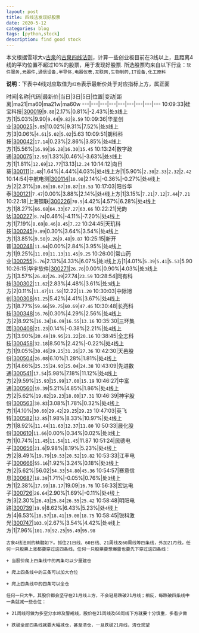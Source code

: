```yaml
---
layout: post
title: 四线法发现好股票
date: 2020-5-12
categories: blog
tags: [python,stock]
description: find good stock
---
```



本文根据雪球大v[古泉](https://xueqiu.com/u/7148646888)的[古泉四线法则](https://xueqiu.com/7148646888/130498192)，计算一些创业板目前在3线以上，且距离4线的平均位置不超过10%的股票，用于发现好股票.
所选股票均来自以下行业：`软件服务,元器件,通信设备,半导体,电器仪表,互联网,生物制药,IT设备,化工原料`

**说明**：下表中4线对应取值为`红色`表示最新价处于对应指标上方，属正面


时间|名称|代码|最新价|当日|3日|5日|位置|变动|距离|ma21|ma60|ma21w|ma60w
---|---|---|---|---|---|---|---|---
10:09:33|硅宝科技|[300019](https://xueqiu.com/S/SZ300019)|`9.88`|2.17%|0.81%|-2.43%|处`3`线上方|1|5.03%|9.90|`9.44`|`9.82`|`8.59`
10:09:36|华星创业|[300025](https://xueqiu.com/S/SZ300025)|`5.05`|10.02%|9.31%|7.52%|处`3`线上方|3|0.06%|`4.61`|`5.02`|`5.02`|5.63
10:09:51|朗科科技|[300042](https://xueqiu.com/S/SZ300042)|`17.14`|0.23%|2.86%|3.85%|处`4`线上方|1|5.56%|`16.99`|`16.28`|`16.30`|`15.45`
10:13:24|数字政通|[300075](https://xueqiu.com/S/SZ300075)|`12.93`|1.33%|0.46%|-3.63%|处`3`线上方|1|1.81%|`12.69`|`12.77`|13.13|`12.24`
10:14:12|向日葵|[300111](https://xueqiu.com/S/SZ300111)|`2.48`|1.64%|4.44%|4.03%|处`4`线上方|1|5.90%|`2.30`|`2.33`|`2.32`|`2.42`
10:14:54|中航电测|[300114](https://xueqiu.com/S/SZ300114)|`10.98`|2.14%|-0.36%|-0.27%|处`4`线上方|2|2.31%|`10.86`|`10.67`|`10.87`|`10.53`
10:17:03|阳谷华泰|[300121](https://xueqiu.com/S/SZ300121)|`7.47`|0.00%|3.88%|2.14%|处`4`线上方|1|3.15%|`7.21`|`7.12`|`7.44`|`7.21`
10:22:18|上海钢联|[300226](https://xueqiu.com/S/SZ300226)|`70.9`|4.42%|4.57%|6.28%|处`4`线上方|1|8.27%|`66.68`|`64.33`|`67.27`|`63.66`
10:22:21|光韵达|[300227](https://xueqiu.com/S/SZ300227)|`8.74`|0.46%|-4.11%|-7.20%|处`4`线上方|1|7.19%|`8.69`|`8.46`|`8.45`|`7.22`
10:24:45|天玑科技|[300245](https://xueqiu.com/S/SZ300245)|`9.89`|0.30%|3.64%|3.54%|处`4`线上方|1|3.85%|`9.50`|`9.26`|`9.48`|`9.87`
10:25:15|新开普|[300248](https://xueqiu.com/S/SZ300248)|`11.64`|0.00%|2.84%|3.95%|处`4`线上方|1|9.25%|`11.09`|`11.13`|`11.45`|`9.25`
10:26:00|常山药业|[300255](https://xueqiu.com/S/SZ300255)|`5.76`|2.13%|4.33%|6.07%|处`3`线上方|1|4.01%|`5.39`|`5.41`|`5.53`|5.90
10:26:15|华宇软件|[300271](https://xueqiu.com/S/SZ300271)|`26.76`|0.00%|0.90%|4.03%|处`3`线上方|1|3.57%|`26.02`|`26.39`|27.74|`23.59`
10:28:54|同有科技|[300302](https://xueqiu.com/S/SZ300302)|`11.62`|2.83%|4.48%|3.61%|处`3`线上方|2|0.11%|`11.47`|`11.58`|12.22|`11.20`
10:30:03|中际旭创|[300308](https://xueqiu.com/S/SZ300308)|`61.25`|5.42%|4.41%|3.67%|处`4`线上方|1|8.77%|`59.66`|`59.75`|`60.69`|`47.46`
10:30:48|长亮科技|[300348](https://xueqiu.com/S/SZ300348)|`16.76`|0.30%|4.29%|2.56%|处`4`线上方|2|8.92%|`16.34`|`16.09`|`16.55`|`13.16`
10:35:30|三环集团|[300408](https://xueqiu.com/S/SZ300408)|`21.23`|0.14%|-0.38%|2.21%|处`4`线上方|1|3.90%|`20.49`|`19.95`|`21.22`|`20.16`
10:38:45|全志科技|[300458](https://xueqiu.com/S/SZ300458)|`32.18`|8.50%|2.42%|-0.22%|处`4`线上方|1|9.05%|`30.46`|`29.25`|`31.26`|`27.36`
10:42:30|天邑股份|[300504](https://xueqiu.com/S/SZ300504)|`26.08`|6.10%|1.28%|1.81%|处`4`线上方|1|4.66%|`25.35`|`24.93`|`25.04`|`24.38`
10:43:09|先进数通|[300541](https://xueqiu.com/S/SZ300541)|`17.54`|5.98%|7.18%|11.12%|处`4`线上方|2|9.59%|`15.93`|`15.99`|`17.00`|`15.19`
10:46:27|中富通|[300560](https://xueqiu.com/S/SZ300560)|`19.39`|5.21%|4.85%|1.86%|处`4`线上方|2|5.62%|`19.02`|`19.23`|`18.00`|`17.31`
10:46:39|神宇股份|[300563](https://xueqiu.com/S/SZ300563)|`30.83`|3.08%|1.78%|0.32%|处`4`线上方|1|4.10%|`30.60`|`29.42`|`29.25`|`29.23`
10:47:03|英飞特|[300582](https://xueqiu.com/S/SZ300582)|`12.85`|1.98%|8.33%|10.97%|处`4`线上方|1|8.92%|`11.44`|`11.63`|`12.37`|`11.80`
10:50:33|晨化股份|[300610](https://xueqiu.com/S/SZ300610)|`11.66`|0.00%|0.34%|0.02%|处`3`线上方|1|0.74%|`11.45`|`11.54`|`11.45`|11.87
10:51:24|民德电子|[300656](https://xueqiu.com/S/SZ300656)|`21.6`|9.98%|8.19%|5.23%|处`4`线上方|2|8.49%|`19.79`|`19.53`|`20.52`|`19.82`
10:53:33|江丰电子|[300666](https://xueqiu.com/S/SZ300666)|`55.16`|1.92%|3.24%|0.18%|处`3`线上方|2|5.62%|56.02|`54.33`|`54.80`|`45.36`
10:54:57|赛意信息|[300687](https://xueqiu.com/S/SZ300687)|`18.39`|1.71%|-0.05%|0.76%|处`3`线上方|1|2.38%|`17.99`|`18.17`|19.09|`16.76`
10:56:33|宏达电子|[300726](https://xueqiu.com/S/SZ300726)|`26.64`|2.90%|1.69%|-0.11%|处`4`线上方|3|2.30%|`26.43`|`25.84`|`26.55`|`25.42`
10:58:48|明阳电路|[300739](https://xueqiu.com/S/SZ300739)|`19.9`|8.62%|6.43%|5.23%|处`4`线上方|4|6.53%|`18.57`|`18.41`|`19.00`|`18.75`
10:58:45|锐科激光|[300747](https://xueqiu.com/S/SZ300747)|`103.9`|2.67%|3.54%|4.42%|处`4`线上方|1|7.96%|`101.70`|`92.25`|`95.49`|`95.98`

```
古泉4线法则的精髓如下。抓住21日线、60日线、21周线及60周线等四条线，外加21月线，任何一只股票上涨都要穿过这四条线，任何一只股票要想爆雷也要先下穿过这四条线：

+ 当股价爬上四条线中的两条可以少量建仓

+ 爬上四条线中的三条可以加大仓位

+ 爬上四条线中的四条可以全仓

任何一只大牛，其股价都会坚守在21月线上方，不会轻易跌破21月线；相反，每跌破四条线中一条就减一些仓位：

+ 21周线可做为多空分水岭及警戒线，股价在21周线及60周线下方就要十分慎重，多看少做

+ 跌破全部四条线就要大幅减仓，甚至清仓，一旦跌破21月线，清仓观望
```